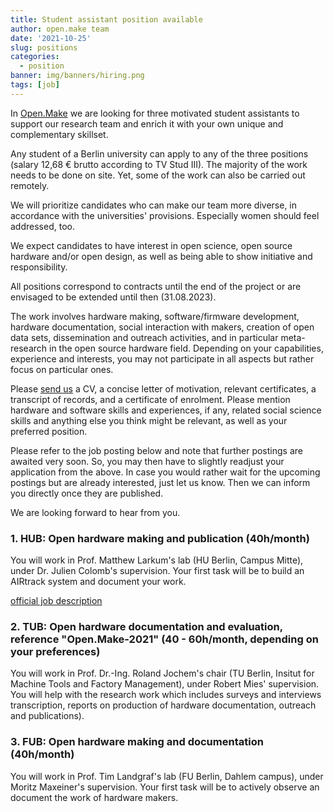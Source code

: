 ```yaml
---
title: Student assistant position available
author: open.make team
date: '2021-10-25'
slug: positions
categories:
  - position
banner: img/banners/hiring.png
tags: [job]
---
```


In [Open.Make](/blog/2021/09/27/2021-09-27-scope/) we are looking for three motivated student assistants to support our research team and enrich it with your own unique and complementary skillset.

Any student of a Berlin university can apply to any of the three positions (salary 12,68 € brutto according to TV Stud III). The majority of the work needs to be done on site. Yet, some of the work can also be carried out remotely.

We will prioritize candidates who can make our team more diverse, in accordance with the universities' provisions. Especially women should feel addressed, too.

We expect candidates to have interest in open science, open source hardware and/or open design,
as well as being able to show initiative and responsibility.

All positions correspond to contracts until the end of the project or are envisaged to be extended until then (31.08.2023).

The work involves hardware making, software/firmware development, hardware documentation, social interaction with makers, creation of open data sets, dissemination and outreach activities, and in particular meta-research in the open source hardware field. Depending on your capabilities, experience and interests, you may not participate in all aspects but rather focus on particular ones.

Please [send us](/contact/) a CV, a concise letter of motivation, relevant certificates, a transcript of records, and a certificate of enrolment. Please mention hardware and software skills and experiences, if any, related social science skills and anything else you think might be relevant, as well as your preferred position.

Please refer to the job posting below and note that further postings are awaited very soon. So, you may then have to slightly readjust your application from the above. In case you would rather wait for the upcoming postings but are already interested, just let us know. Then we can inform you directly once they are published.

We are looking forward to hear from you.


### 1. HUB: Open hardware making and publication (40h/month)

You will work in Prof. Matthew Larkum's lab (HU Berlin, Campus Mitte), under Dr. Julien Colomb's supervision. Your first task will be to build an AIRtrack system and document your work.

[official job description](https://fakultaeten.hu-berlin.de/de/lewi/fakultaet/verwal/as-shk/ifb/2112-24-21/view) 

### 2. TUB: Open hardware documentation and evaluation, reference "Open.Make-2021" (40 - 60h/month, depending on your preferences)

You will work in Prof. Dr.-Ing. Roland Jochem's chair (TU Berlin, Insitut for Machine Tools and Factory Management), under Robert Mies' supervision. You will help with the research work which includes surveys and interviews transcription, reports on production of hardware documentation, outreach and publications).


### 3. FUB: Open hardware making and documentation (40h/month)

You will work in Prof. Tim Landgraf's lab (FU Berlin, Dahlem campus), under Moritz Maxeiner's supervision. Your first task will be to actively observe an document the work of hardware makers.





